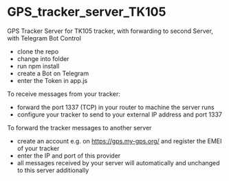 # GPS_tracker_server_TK105
GPS Tracker Server for TK105 tracker, with forwarding to second Server, with Telegram Bot Control


- clone the repo
- change into folder
- run npm install
- create a Bot on Telegram
- enter the Token in app.js

To receive messages from your tracker:
- forward the port 1337 (TCP) in your router to machine the server runs
- configure your tracker to send to your external IP address and port 1337

To forward the tracker messages to another server
- create an account e.g. on https://gps.my-gps.org/ and register the EMEI of your tracker
- enter the IP and port of this provider
- all messages received by your server will automatically and unchanged to this server additionally

